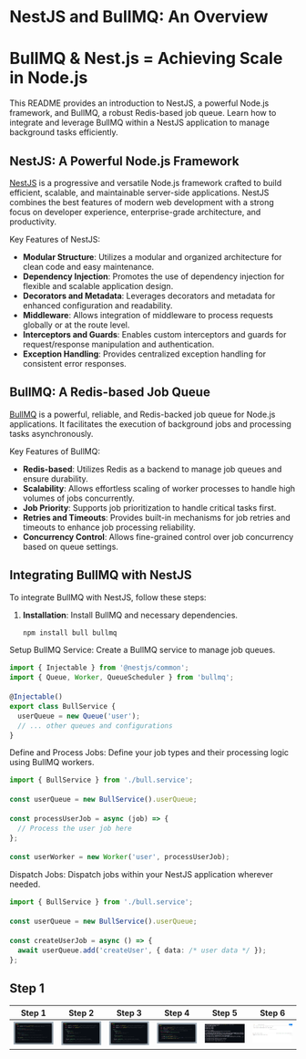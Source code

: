 # NestJS and BullMQ: An Overview

# BullMQ & Nest.js = Achieving Scale in Node.js


This README provides an introduction to NestJS, a powerful Node.js framework, and BullMQ, a robust Redis-based job queue. Learn how to integrate and leverage BullMQ within a NestJS application to manage background tasks efficiently.

## NestJS: A Powerful Node.js Framework

[NestJS](https://nestjs.com/) is a progressive and versatile Node.js framework crafted to build efficient, scalable, and maintainable server-side applications. NestJS combines the best features of modern web development with a strong focus on developer experience, enterprise-grade architecture, and productivity.

Key Features of NestJS:
- **Modular Structure**: Utilizes a modular and organized architecture for clean code and easy maintenance.
- **Dependency Injection**: Promotes the use of dependency injection for flexible and scalable application design.
- **Decorators and Metadata**: Leverages decorators and metadata for enhanced configuration and readability.
- **Middleware**: Allows integration of middleware to process requests globally or at the route level.
- **Interceptors and Guards**: Enables custom interceptors and guards for request/response manipulation and authentication.
- **Exception Handling**: Provides centralized exception handling for consistent error responses.

## BullMQ: A Redis-based Job Queue

[BullMQ](https://docs.bullmq.io/) is a powerful, reliable, and Redis-backed job queue for Node.js applications. It facilitates the execution of background jobs and processing tasks asynchronously.

Key Features of BullMQ:
- **Redis-based**: Utilizes Redis as a backend to manage job queues and ensure durability.
- **Scalability**: Allows effortless scaling of worker processes to handle high volumes of jobs concurrently.
- **Job Priority**: Supports job prioritization to handle critical tasks first.
- **Retries and Timeouts**: Provides built-in mechanisms for job retries and timeouts to enhance job processing reliability.
- **Concurrency Control**: Allows fine-grained control over job concurrency based on queue settings.

## Integrating BullMQ with NestJS

To integrate BullMQ with NestJS, follow these steps:
1. **Installation**: Install BullMQ and necessary dependencies.
   ```bash
   npm install bull bullmq
   ```

Setup BullMQ Service: Create a BullMQ service to manage job queues.

```typescript
import { Injectable } from '@nestjs/common';
import { Queue, Worker, QueueScheduler } from 'bullmq';

@Injectable()
export class BullService {
  userQueue = new Queue('user');
  // ... other queues and configurations
}

```

Define and Process Jobs: Define your job types and their processing logic using BullMQ workers.

```typescript
import { BullService } from './bull.service';

const userQueue = new BullService().userQueue;

const processUserJob = async (job) => {
  // Process the user job here
};

const userWorker = new Worker('user', processUserJob);

```
Dispatch Jobs: Dispatch jobs within your NestJS application wherever needed.



```typescript
import { BullService } from './bull.service';

const userQueue = new BullService().userQueue;

const createUserJob = async () => {
  await userQueue.add('createUser', { data: /* user data */ });
};

```

## Step 1 


| Step 1 | Step 2 | Step 3 | Step 4 | Step 5 | Step 6 |
|--------------|--------------|--------------|--------------|--------------|--------------|
| ![Step 1](Screenshots/step1.png) | ![Step 2](Screenshots/step2.png) | ![Step 3](Screenshots/step3.png) | ![Step 4](Screenshots/step4.png) | ![Step 5](Screenshots/step5.png) | ![Step 6](Screenshots/step6.png) |

